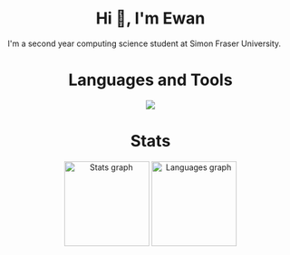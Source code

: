 <h1 align="center">Hi 👋, I'm Ewan</h1>

I'm a second year computing science student at Simon Fraser University.

<h1 align="center">Languages and Tools</h1>

<p align="center">
  <a href="https://skillicons.dev">
    <img src="https://skillicons.dev/icons?i=c,cpp,py,java,html,js,nodejs,express,heroku,linux,bash,git&theme=light"/>
  </a>
</p>

###

<h1 align="center">Stats</h1>

<div align="center">
  <img height="150" alt="Stats graph" src="https://github-readme-stats.vercel.app/api?hide_title=false&hide_rank=false&show_icons=true&include_all_commits=true&count_private=true&disable_animations=false&theme=dracula&locale=en&hide_border=false&username=ewanbrinkman"/>
  <img height="150" alt="Languages graph" src="https://github-readme-stats.vercel.app/api/top-langs?locale=en&hide_title=false&layout=compact&card_width=320&langs_count=5&theme=dracula&hide_border=false&username=ewanbrinkman"/>
</div>

###
